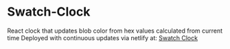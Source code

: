 # Swatch-Clock
React clock that updates blob color from hex values calculated from current time
Deployed with continuous updates via netlify at: [Swatch Clock](https://swatch-clock.netlify.com/)